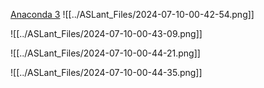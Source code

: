 [Anaconda 3](https://mirrors.tuna.tsinghua.edu.cn/anaconda/archive/Anaconda3-2024.06-1-Windows-x86_64.exe)
![[../ASLant_Files/2024-07-10-00-42-54.png]]

![[../ASLant_Files/2024-07-10-00-43-09.png]]

![[../ASLant_Files/2024-07-10-00-44-21.png]]

![[../ASLant_Files/2024-07-10-00-44-35.png]]

